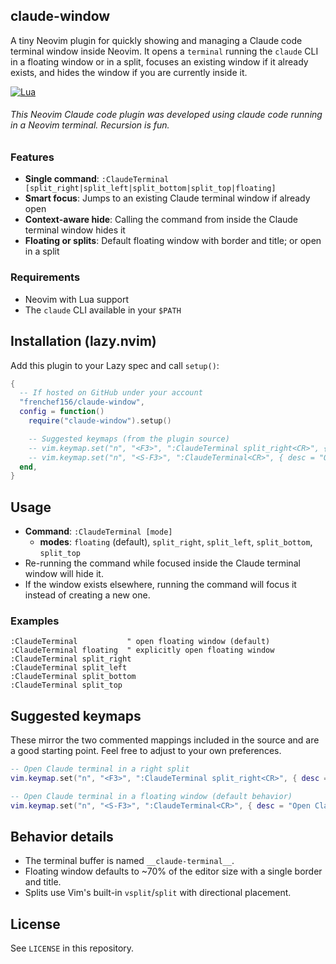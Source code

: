 ## claude-window

A tiny Neovim plugin for quickly showing and managing a Claude code terminal window inside Neovim. It opens a `terminal` running the `claude` CLI in a floating window or in a split, focuses an existing window if it already exists, and hides the window if you are currently inside it.

[![Lua](https://img.shields.io/badge/Lua-blue.svg?style=for-the-badge&logo=lua)](http://www.lua.org)

###### This Neovim Claude code plugin was developed using claude code running in a Neovim terminal. Recursion is fun.

### Features
- **Single command**: `:ClaudeTerminal [split_right|split_left|split_bottom|split_top|floating]`
- **Smart focus**: Jumps to an existing Claude terminal window if already open
- **Context-aware hide**: Calling the command from inside the Claude terminal window hides it
- **Floating or splits**: Default floating window with border and title; or open in a split

### Requirements
- Neovim with Lua support
- The `claude` CLI available in your `$PATH`

## Installation (lazy.nvim)

Add this plugin to your Lazy spec and call `setup()`:

```lua
{
  -- If hosted on GitHub under your account
  "frenchef156/claude-window",
  config = function()
    require("claude-window").setup()

    -- Suggested keymaps (from the plugin source)
    -- vim.keymap.set("n", "<F3>", ":ClaudeTerminal split_right<CR>", { desc = "Open Claude terminal in right split" })
    -- vim.keymap.set("n", "<S-F3>", ":ClaudeTerminal<CR>", { desc = "Open Claude terminal in floating window" })
  end,
}
```

## Usage

- **Command**: `:ClaudeTerminal [mode]`
  - **modes**: `floating` (default), `split_right`, `split_left`, `split_bottom`, `split_top`
- Re-running the command while focused inside the Claude terminal window will hide it.
- If the window exists elsewhere, running the command will focus it instead of creating a new one.

### Examples

```vim
:ClaudeTerminal           " open floating window (default)
:ClaudeTerminal floating  " explicitly open floating window
:ClaudeTerminal split_right
:ClaudeTerminal split_left
:ClaudeTerminal split_bottom
:ClaudeTerminal split_top
```

## Suggested keymaps

These mirror the two commented mappings included in the source and are a good starting point. Feel free to adjust to your own preferences.

```lua
-- Open Claude terminal in a right split
vim.keymap.set("n", "<F3>", ":ClaudeTerminal split_right<CR>", { desc = "Open Claude terminal in right split" })

-- Open Claude terminal in a floating window (default behavior)
vim.keymap.set("n", "<S-F3>", ":ClaudeTerminal<CR>", { desc = "Open Claude terminal in floating window" })
```

## Behavior details

- The terminal buffer is named `__claude-terminal__`.
- Floating window defaults to ~70% of the editor size with a single border and title.
- Splits use Vim's built-in `vsplit`/`split` with directional placement.

## License

See `LICENSE` in this repository.



